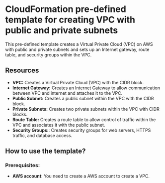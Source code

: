 # CloudFormation pre-defined template for creating VPC with public and private subnets

This pre-defined template creates a Virtual Private Cloud (VPC) on AWS with public and private subnets and sets up an Internet gateway, route table, and security groups within the VPC.

## Resources
- **VPC:** Creates a Virtual Private Cloud (VPC) with the CIDR block.
- **Internet Gateway:** Creates an Internet Gateway to allow communication between VPC and internet and attaches it to the VPC.
- **Public Subnet:** Creates a public subnet within the VPC with the CIDR block.
- **Private Subnets:** Creates two private subnets within the VPC with CIDR blocks.
- **Route Table:** Creates a route table to allow control of traffic within the VPC and associates it with the public subnet.
- **Security Groups:**: Creates security groups for web servers, HTTPS traffic, and database access.

## How to use the template?

### Prerequisites:
- **AWS account**: You need to create a AWS account to create a VPC.
  
